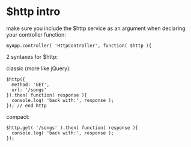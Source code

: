$http intro
===

make sure you include the $http service as an argument when declaring your controller function:

```
myApp.controller( 'HttpController', function( $http ){
```

2 syntaxes for $http:

classic (more like jQuery):
```
$http({
  method: 'GET',
  url: '/songs'
}).then( function( response ){
  console.log( 'back with:', response );
}); // end http
```

compact:
```
$http.get( '/songs' ).then( function( response ){
  console.log( 'back with:', response );
});
```
